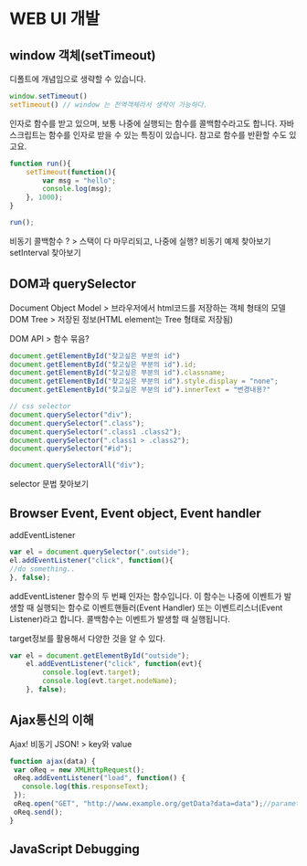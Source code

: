 # WEB UI 개발

## window 객체(setTimeout)

디폴트에 개념임으로 생략할 수 있습니다.

```js
window.setTimeout()
setTimeout() // window 는 전역객체라서 생략이 가능하다.
```
인자로 함수를 받고 있으며, 보통 나중에 실행되는 함수를 콜백함수라고도 합니다.
자바스크립트는 함수를 인자로 받을 수 있는 특징이 있습니다.
참고로 함수를 반환할 수도 있고요.

```js
function run(){
    setTimeout(function(){
        var msg = "hello";
        console.log(msg);
    }, 1000);
}

run();
```
비동기 콜백함수 ? > 스택이 다 마무리되고, 나중에 실행?
비동기 예제 찾아보기
setInterval 찾아보기

## DOM과 querySelector
Document Object Model > 브라우저에서 html코드를 저장하는 객체 형태의 모델
DOM Tree > 저장된 정보(HTML element는 Tree 형태로 저장됨)

DOM API > 함수 묶음?
```js
document.getElementById("찾고싶은 부분의 id")
document.getElementById("찾고싶은 부분의 id").id;
document.getElementById("찾고싶은 부분의 id").classname;
document.getElementById("찾고싶은 부분의 id").style.display = "none";
document.getElementById("찾고싶은 부분의 id").innerText = "변경내용?"

// css selector
document.querySelector("div");
document.querySelector(".class");
document.querySelector(".class1 .class2");
document.querySelector(".class1 > .class2");
document.querySelector("#id");

document.querySelectorAll("div");
```
selector 문법 찾아보기
## Browser Event, Event object, Event handler

addEventListener
```js
var el = document.querySelector(".outside");
el.addEventListener("click", function(){
//do something..
}, false);

```
addEventListener 함수의 두 번째 인자는 함수입니다.
이 함수는 나중에 이벤트가 발생할 때 실행되는 함수로 이벤트핸들러(Event Handler) 또는 이벤트리스너(Event Listener)라고 합니다.
콜백함수는 이벤트가 발생할 때 실행됩니다. 

target정보를 활용해서 다양한 것을 알 수 있다. 
```js
var el = document.getElementById("outside");
    el.addEventListener("click", function(evt){
        console.log(evt.target);
        console.log(evt.target.nodeName);
    }, false);
```

## Ajax통신의 이해
Ajax! 비동기
JSON! > key와 value

```js
function ajax(data) {
 var oReq = new XMLHttpRequest();
 oReq.addEventListener("load", function() {
   console.log(this.responseText);
 });    
 oReq.open("GET", "http://www.example.org/getData?data=data");//parameter를 붙여서 보낼수있음. 
 oReq.send();
}
```

## JavaScript Debugging
